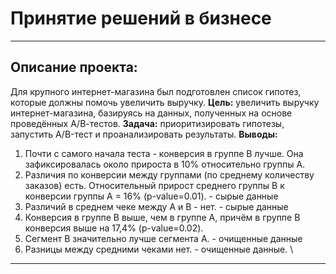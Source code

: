 # Принятие решений в бизнесе
__________________________________
## Описание проекта:
Для крупного интернет-магазина был подготовлен список гипотез, которые должны помочь увеличить выручку.
**Цель:** увеличить выручку интернет-магазина, базируясь на данных, полученных на основе проведённых А/В-тестов.
**Задача:** приоритизировать гипотезы, запустить A/B-тест и проанализировать результаты.
**Выводы:**
1. Почти с самого начала теста - конверсия в группе В лучше. Она зафиксировалась около прироста в 10% относительно группы А.
2. Различия по конверсии между группами (по среднему количеству заказов) есть. Относительный прирост среднего группы В к конверсии группы А = 16% (p-value=0.01). - сырые данные
3. Различий в среднем чеке между А и В - нет. - сырые данные
4. Конверсия в группе В выше, чем в группе А, причём в группе В конверсия выше на 17,4% (p-value=0.02).
5. Сегмент В значительно лучше сегмента А. - очищенные данные
6. Разницы между средними чеками нет. - очищенные данные. \
_____________________________
